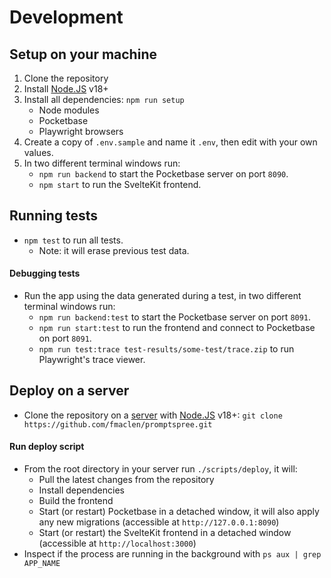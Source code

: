 # Development

## Setup on your machine

1. Clone the repository
2. Install [Node.JS](https://nodejs.dev/en/download/) v18+
3. Install all dependencies: `npm run setup`
   - Node modules
   - Pocketbase
   - Playwright browsers
4. Create a copy of `.env.sample` and name it `.env`, then edit with your own values.
5. In two different terminal windows run:
   - `npm run backend` to start the Pocketbase server on port `8090`.
   - `npm start` to run the SvelteKit frontend.

## Running tests

- `npm test` to run all tests.
  - Note: it will erase previous test data.

#### Debugging tests

- Run the app using the data generated during a test, in two different terminal windows run:
  - `npm run backend:test` to start the Pocketbase server on port `8091`.
  - `npm run start:test` to run the frontend and connect to Pocketbase on port `8091`.
  - `npm run test:trace test-results/some-test/trace.zip` to run Playwright's trace viewer.

## Deploy on a server

- Clone the repository on a [server](https://www.digitalocean.com/pricing/droplets#basic-droplets) with [Node.JS](https://nodejs.dev/en/download/) v18+: `git clone https://github.com/fmaclen/promptspree.git`

#### Run deploy script

- From the root directory in your server run `./scripts/deploy`, it will:
  - Pull the latest changes from the repository
  - Install dependencies
  - Build the frontend
  - Start (or restart) Pocketbase in a detached window, it will also apply any new migrations (accessible at `http://127.0.0.1:8090`)
  - Start (or restart) the SvelteKit frontend in a detached window (accessible at `http://localhost:3000`)
- Inspect if the process are running in the background with `ps aux | grep APP_NAME`
